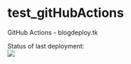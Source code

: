 # test_gitHubActions 
GitHub Actions - blogdeploy.tk

Status of last deployment:<br>
<img src="https://github.com/YuriiHamii/test_gitHubActions/workflows/My-GitHubActions-Basics/badge.svg?branch=main">
          
          
